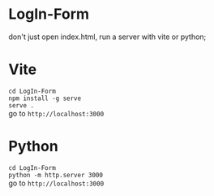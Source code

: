 # LogIn-Form

don't just open index.html, run a server with vite or python;

# Vite 
`cd LogIn-Form`  
`npm install -g serve`  
`serve .`  
go to `http://localhost:3000`

# Python
`cd LogIn-Form`  
`python -m http.server 3000`  
go to `http://localhost:3000`
